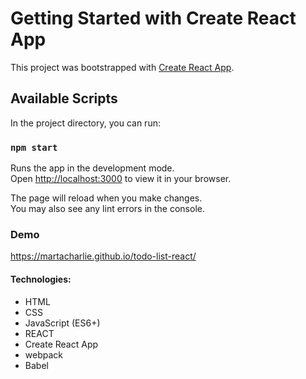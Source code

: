 # Getting Started with Create React App

This project was bootstrapped with [Create React App](https://github.com/facebook/create-react-app).

## Available Scripts

In the project directory, you can run:

### `npm start`

Runs the app in the development mode.\
Open [http://localhost:3000](http://localhost:3000) to view it in your browser.

The page will reload when you make changes.\
You may also see any lint errors in the console.

### Demo

https://martacharlie.github.io/todo-list-react/

#### Technologies:

- HTML
- CSS
- JavaScript (ES6+)
- REACT
- Create React App
- webpack
- Babel
